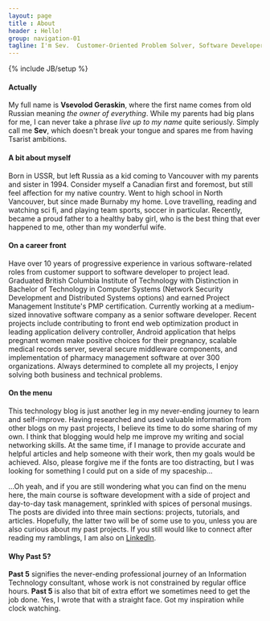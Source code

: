 ```yaml
---
layout: page
title : About
header : Hello!
group: navigation-01
tagline: I'm Sev.  Customer-Oriented Problem Solver, Software Developer, Project Lead, and Happy New Dad.
---
```

{% include JB/setup %}

<div class="profile"></div>

#### Actually
My full name is **Vsevolod Geraskin**, where the first name comes from old Russian meaning _the owner of everything_.  While my parents had big plans for me, I can never take a phrase _live up to my name_ 
quite seriously.  Simply call me **Sev**, which doesn't break your tongue and spares me from having Tsarist ambitions.

#### A bit about myself  
Born in USSR, but left Russia as a kid coming to Vancouver with my parents and sister in 1994.  Consider myself a Canadian first and foremost, but still feel affection for
my native country.  Went to high school in North Vancouver, but since made Burnaby my home.  Love travelling, reading and watching sci fi, and playing team sports, soccer in particular. Recently, became
a proud father to a healthy baby girl, who is the best thing that ever happened to me, other than my wonderful wife.

#### On a career front
Have over 10 years of progressive experience in various software-related roles from customer support to software developer to project lead.  Graduated British Columbia Institute of Technology with Distinction in Bachelor of Technology in Computer Systems (Network Security Development and Distributed Systems options) and earned Project Management Institute's PMP certification.  Currently working at a medium-sized innovative software company as a senior software developer.  Recent projects include contributing to front end web optimization product in leading application delivery controller, Android application that helps pregnant women make positive choices for their pregnancy, scalable medical records server, several secure middleware components, and implementation of pharmacy management software at over 300 organizations.  Always determined to complete all my projects, I enjoy solving both business and technical problems.

#### On the menu
This technology blog is just another leg in my never-ending journey to learn and self-improve.  Having researched and used valuable information from other blogs on my past projects, I
believe its time to do some sharing of my own. I think that blogging would help me improve my writing and social networking skills.  At the same time, if I manage to provide accurate and helpful 
articles and help someone with their work, then my goals would be achieved.  Also, please forgive me if the fonts are too distracting, but I was looking for something I could put on a side of my 
spaceship...  

...Oh yeah, and if you are still wondering what you can find on the menu here, the main course is software development with a side of project and day-to-day task management, sprinkled with spices of personal musings.  The posts are divided into three main sections: projects, tutorials, and articles.  Hopefully, the latter two will be of some use to you, unless you are also curious about my past projects.  If you still would like to connect
after reading my ramblings, I am also on [LinkedIn](https://ca.linkedin.com/in/past5).

#### Why Past 5?
**Past 5** signifies the never-ending professional journey of an Information Technology consultant, whose work is not constrained by regular office hours.  **Past 5** is also that bit of extra effort we 
sometimes need to get the job done.  Yes, I wrote that with a straight face.  Got my inspiration while clock watching.
